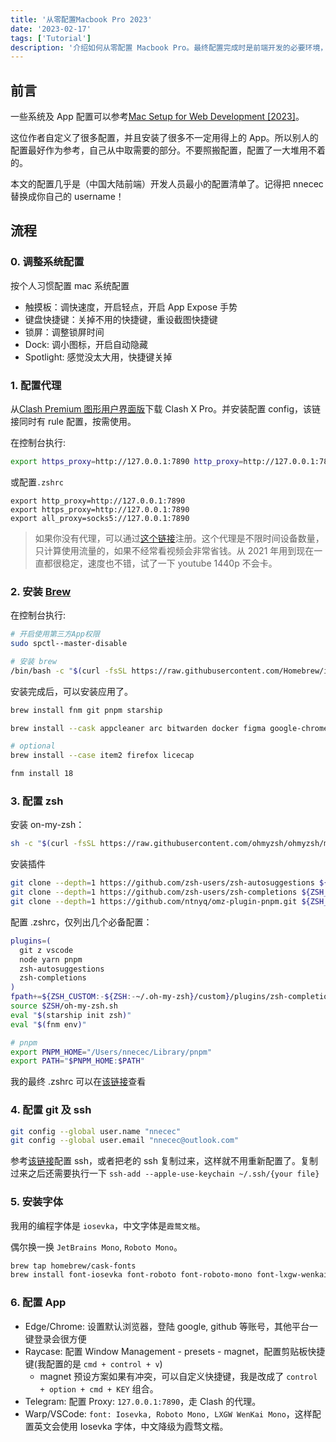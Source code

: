 ```yaml
---
title: '从零配置Macbook Pro 2023'
date: '2023-02-17'
tags: ['Tutorial']
description: '介绍如何从零配置 Macbook Pro。最终配置完成时是前端开发的必要环境，以及配好常用工具。'
---
```


## 前言

一些系统及 App 配置可以参考[Mac Setup for Web Development [2023]](https://www.robinwieruch.de/mac-setup-web-development/)。

这位作者自定义了很多配置，并且安装了很多不一定用得上的 App。所以别人的配置最好作为参考，自己从中取需要的部分。不要照搬配置，配置了一大堆用不着的。

本文的配置几乎是（中国大陆前端）开发人员最小的配置清单了。记得把 nnecec 替换成你自己的 username！

## 流程

### 0. 调整系统配置

按个人习惯配置 mac 系统配置

- 触摸板：调快速度，开启轻点，开启 App Expose 手势
- 键盘快捷键：关掉不用的快捷键，重设截图快捷键
- 锁屏：调整锁屏时间
- Dock: 调小图标，开启自动隐藏
- Spotlight: 感觉没太大用，快捷键关掉

### 1. 配置代理

从[Clash Premium 图形用户界面版](https://github.com/Loyalsoldier/clash-rules#clash-premium-%E5%90%84%E7%89%88%E6%9C%AC%E4%B8%8B%E8%BD%BD%E5%9C%B0%E5%9D%80)下载 Clash X Pro。并安装配置 config，该链接同时有 rule 配置，按需使用。

在控制台执行:

```bash
export https_proxy=http://127.0.0.1:7890 http_proxy=http://127.0.0.1:7890 all_proxy=socks5://127.0.0.1:7890
```

或配置`.zshrc`

```shell
export http_proxy=http://127.0.0.1:7890
export https_proxy=http://127.0.0.1:7890
export all_proxy=socks5://127.0.0.1:7890
```

> 如果你没有代理，可以通过[这个链接](https://mojie.nl/#/register?code=xzSjSYO6)注册。这个代理是不限时间设备数量，只计算使用流量的，如果不经常看视频会非常省钱。从 2021 年用到现在一直都很稳定，速度也不错，试了一下 youtube 1440p 不会卡。

### 2. 安装 [Brew](https://brew.sh/)

在控制台执行:

```bash
# 开启使用第三方App权限
sudo spctl--master-disable

# 安装 brew
/bin/bash -c "$(curl -fsSL https://raw.githubusercontent.com/Homebrew/install/HEAD/install.sh)"
```

安装完成后，可以安装应用了。

```bash
brew install fnm git pnpm starship

brew install --cask appcleaner arc bitwarden docker figma google-chrome iina microsoft-edge notion obsidian raycast sourcetree telegram visual-studio-code warp wechat

# optional
brew install --case item2 firefox licecap

fnm install 18
```

### 3. 配置 zsh

安装 on-my-zsh：

```bash
sh -c "$(curl -fsSL https://raw.githubusercontent.com/ohmyzsh/ohmyzsh/master/tools/install.sh)"
```

安装插件

```bash
git clone --depth=1 https://github.com/zsh-users/zsh-autosuggestions ${ZSH_CUSTOM:-~/.oh-my-zsh/custom}/plugins/zsh-autosuggestions
git clone --depth=1 https://github.com/zsh-users/zsh-completions ${ZSH_CUSTOM:-${ZSH:-~/.oh-my-zsh}/custom}/plugins/zsh-completions
git clone --depth=1 https://github.com/ntnyq/omz-plugin-pnpm.git ${ZSH_CUSTOM:-$HOME/.oh-my-zsh/custom}/plugins/pnpm
```

配置 .zshrc，仅列出几个必备配置：

```bash
plugins=(
  git z vscode
  node yarn pnpm
  zsh-autosuggestions
  zsh-completions
)
fpath+=${ZSH_CUSTOM:-${ZSH:-~/.oh-my-zsh}/custom}/plugins/zsh-completions/src
source $ZSH/oh-my-zsh.sh
eval "$(starship init zsh)"
eval "$(fnm env)"

# pnpm
export PNPM_HOME="/Users/nnecec/Library/pnpm"
export PATH="$PNPM_HOME:$PATH"
```

我的最终 .zshrc 可以在[该链接](https://gist.github.com/nnecec/254eef8da4df74d5c577983accd82747)查看

### 4. 配置 git 及 ssh

```bash
git config --global user.name "nnecec"
git config --global user.email "nnecec@outlook.com"
```

参考[该链接](https://docs.github.com/en/authentication/connecting-to-github-with-ssh/generating-a-new-ssh-key-and-adding-it-to-the-ssh-agent)配置 ssh，或者把老的 ssh 复制过来，这样就不用重新配置了。复制过来之后还需要执行一下 `ssh-add --apple-use-keychain ~/.ssh/{your file}`

### 5. 安装字体

我用的编程字体是 `iosevka`，中文字体是`霞鹜文楷`。

偶尔换一换 `JetBrains Mono`, `Roboto Mono`。

```bash
brew tap homebrew/cask-fonts
brew install font-iosevka font-roboto font-roboto-mono font-lxgw-wenkai font-jetbrains-mono
```

### 6. 配置 App

- Edge/Chrome: 设置默认浏览器，登陆 google, github 等账号，其他平台一键登录会很方便
- Raycase: 配置 Window Management - presets - magnet，配置剪贴板快捷键(我配置的是 `cmd + control + v`)
  - magnet 预设方案如果有冲突，可以自定义快捷键，我是改成了 `control + option + cmd + KEY` 组合。
- Telegram: 配置 Proxy: `127.0.0.1:7890`，走 Clash 的代理。
- Warp/VSCode: `font: Iosevka, Roboto Mono, LXGW WenKai Mono`，这样配置英文会使用 Iosevka 字体，中文降级为霞骛文楷。
